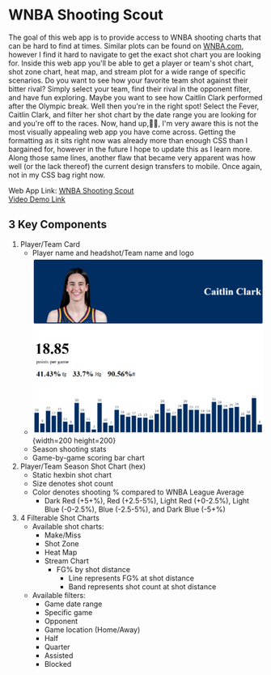 # WNBA Shooting Scout
The goal of this web app is to provide access to WNBA shooting charts that can be hard to find at times. Similar plots can be found on [WNBA.com](https://stats.wnba.com/), however I find it hard to navigate to get the exact shot chart you are looking for. Inside this web app you'll be able to get a player or team's shot chart, shot zone chart, heat map, and stream plot for a wide range of specific scenarios. Do you want to see how your favorite team shot against their bitter rival? Simply select your team, find their rival in the opponent filter, and have fun exploring. Maybe you want to see how Caitlin Clark performed after the Olympic break. Well then you're in the right spot! Select the Fever, Caitlin Clark, and filter her shot chart by the date range you are looking for and you're off to the races. Now, hand up,🙋‍♂️, I'm very aware this is not the most visually appealing web app you have come across. Getting the formatting as it sits right now was already more than enough CSS than I bargained for, however in the future I hope to update this as I learn more. Along those same lines, another flaw that became very apparent was how well (or the lack thereof) the current design transfers to mobile. Once again, not in my CSS bag right now. 

Web App Link: [WNBA Shooting Scout](https://wnba-shooting-scout.onrender.com/)  
[Video Demo Link](https://indiana-my.sharepoint.com/:v:/r/personal/kecord_iu_edu/Documents/Data%20Viz%20Final%20Project%20Demo.webm?csf=1&web=1&e=N1iVNj&nav=eyJyZWZlcnJhbEluZm8iOnsicmVmZXJyYWxBcHAiOiJTdHJlYW1XZWJBcHAiLCJyZWZlcnJhbFZpZXciOiJTaGFyZURpYWxvZy1MaW5rIiwicmVmZXJyYWxBcHBQbGF0Zm9ybSI6IldlYiIsInJlZmVycmFsTW9kZSI6InZpZXcifX0%3D)

## 3 Key Components
1. Player/Team Card
    * Player name and headshot/Team name and logo
    * ![alt text](https://github.com/kaelecord/WNBA-Shooting-Scout/blob/main/examples%20images/player%20card.png "Caitlin Clark Player Card"){width=200 height=200}
    * Season shooting stats
    * Game-by-game scoring bar chart
2. Player/Team Season Shot Chart (hex)
    * Static hexbin shot chart
    * Size denotes shot count
    * Color denotes shooting % compared to WNBA League Average
        * Dark Red (+5+%), Red (+2.5-5%), Light Red (+0-2.5%), Light Blue (-0-2.5%), Blue (-2.5-5%), and Dark Blue (-5+%)
3. 4 Filterable Shot Charts
    * Available shot charts:
        * Make/Miss
        * Shot Zone
        * Heat Map
        * Stream Chart
            * FG% by shot distance
                * Line represents FG% at shot distance
                * Band represents shot count at shot distance
    * Available filters:
        * Game date range
        * Specific game
        * Opponent
        * Game location (Home/Away)
        * Half
        * Quarter
        * Assisted
        * Blocked
